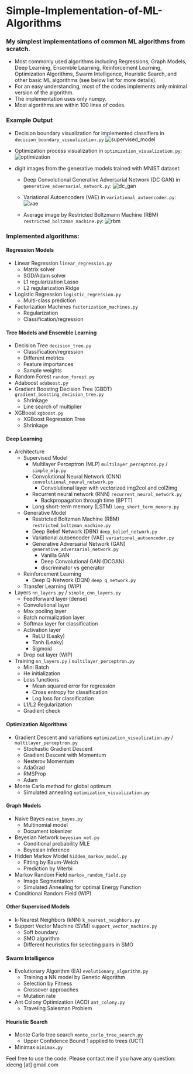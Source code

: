 # Simple-Implementation-of-ML-Algorithms
### My simplest implementations of common ML algorithms from scratch.
* Most commonly used algorithms including Regressions, Graph Models, Deep Learning, Ensemble Learning, Reinforcement Learning, Optimization Algorithms, Swarm Intelligence, Heuristic Search, and other basic ML algorithms (see below list for more details).
* For an easy understanding, most of the codes implements only minimal version of the algorithm.
* The implementation uses only numpy.
* Most algorithms are within 100 lines of codes.

### Example Output
* Decision boundary visualization for implemented classifiers in `decision_boundary_visualization.py`
![supervised_model](supervised_model.png)

* Optimization process visualization in `optimization_visualization.py`: ![optimization](optimization.png)

* digit images from the generative models trained with MNIST dataset:
    * Deep Convolutional Generative Adversarial Network (DC GAN) in `generative_adversarial_network.py`: ![dc_gan](dc_gan.png)

    * Variational Autoencoders (VAE) in `variational_autoencoder.py`: ![vae](vae.png)
    
    * Average image by Restricted Boltzmann Machine (RBM) `restricted_boltzman_machine.py`: ![rbm](rbm.png)
    

### Implemented algorithms:

#### Regression Models
* Linear Regression `linear_regression.py`
    * Matrix solver
    * SGD/Adam solver
    * L1 regularization Lasso
    * L2 regularization Ridge
* Logistic Regression `logistic_regression.py`
    * Multi-class prediction
* Factorization Machines `factorization_machines.py`
    * Regularization
    * Classification/regression

#### Tree Models and Ensemble Learning
* Decision Tree `decision_tree.py`
    * Classification/regression
    * Different metrics
    * Feature importances
    * Sample weights
* Random Forest `random_forest.py`
* Adaboost `adaboost.py`
* Gradient Boosting Decision Tree (GBDT) `gradient_boosting_decision_tree.py`
    * Shrinkage
    * Line search of multiplier
* XGBoost `xgboost.py`
    * XGBoost Regression Tree
    * Shrinkage

#### Deep Learning
* Architecture
    * Supervised Model
        * Multilayer Perceptron (MLP) `multilayer_perceptron.py` / `simple_mlp.py`
        * Convolutional Neural Network (CNN) `convolutional_neural_network.py`
            * Convolutional layer with vectorized img2col and col2img
        * Recurrent neural network (RNN) `recurrent_neural_network.py`
            * Backpropagation through time (BPTT)
        * Long short-term memory (LSTM) `long_short_term_memory.py`
    * Generative Model
        * Restricted Boltzman Machine (RBM) `restricted_boltzman_machine.py`
        * Deep Belief Network (DBN) `deep_belief_network.py`
        * Variational autoencoder (VAE) `variational_autoencoder.py`
        * Generative Adversarial Network (GAN) `generative_adversarial_network.py`
            * Vanilla GAN
            * Deep Convolutional GAN (DCGAN)
            * discriminator vs generator
    * Reinforcement Learning
        * Deep Q-Network (DQN) `deep_q_network.py`
    * Transfer Learning (WIP)
* Layers `nn_layers.py` / `simple_cnn_layers.py`
    * Feedforward layer (dense)
    * Convolutional layer
    * Max pooling layer
    * Batch normalization layer
    * Softmax layer for classification
    * Activation layer
        * ReLU (Leaky)
        * Tanh (Leaky)
        * Sigmoid
    * Drop out layer (WIP)
* Training `nn_layers.py` / `multilayer_perceptron.py`
    * Mini Batch
    * He initialization
    * Loss functions
        * Mean squared error for regression
        * Cross entropy for classification
        * Log loss for classification
    * L1/L2 Regularization
    * Gradient check

#### Optimization Algorithms
* Gradient Descent and variations `optimization_visualization.py` / `multilayer_perceptron.py`
    * Stochastic Gradient Descent
    * Gradient Descent with Momentum
    * Nesterov Momentum
    * AdaGrad
    * RMSProp
    * Adam
* Monte Carlo method for global optimum
    * Simulated annealing  `optimization_visualization.py`

#### Graph Models
* Naive Bayes `naive_bayes.py`
    * Multinomial model
    * Document tokenizer
* Beyesian Network `beyesian_net.py`
    * Conditional probability MLE
    * Beyesian inference
* Hidden Markov Model `hidden_markov_model.py`
    * Fitting by Baum-Welch
    * Prediction by Viterbi
* Markov Random Field `markov_random_field.py`
    * Image Segmentation
    * Simulated Annealing for optimal Energy Function
* Conditional Random Field (WIP)

#### Other Supervised Models
* k-Nearest Neighbors (kNN) `k_nearest_neighbors.py`
* Support Vector Machine (SVM) `support_vector_machine.py`
    * Soft boundary
    * SMO algorithm
    * Different heuristics for selecting pairs in SMO

#### Swarm Intelligence
* Evolutionary Algorithm (EA) `evolutionary_algorithm.py`
    * Training a NN model by Genetic Algorithm
    * Selection by Fitness
    * Crossover approaches
    * Mutation rate
* Ant Colony Optimization (ACO) `ant_colony.py`
    * Traveling Salesman Problem

#### Heuristic Search
* Monte Carlo tree search `monte_carlo_tree_search.py`
    * Upper Confidence Bound 1 applied to trees (UCT)
* Minimax `minimax.py`

Feel free to use the code. Please contact me if you have any question: xiecng [at] gmail.com